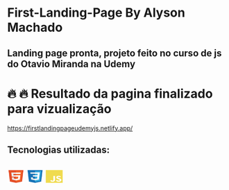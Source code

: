 # First-Landing-Page By Alyson Machado


## Landing page pronta, projeto feito no curso de js do Otavio Miranda na Udemy 


# :fire: :fire: Resultado da pagina finalizado para vizualização
https://firstlandingpageudemyjs.netlify.app/

## Tecnologias utilizadas:

<div style="display: inline_block"><br>
  <img align="center" alt="alysu-HTML" height="30" width="40" src="https://raw.githubusercontent.com/devicons/devicon/master/icons/html5/html5-original.svg">
  <img align="center" alt="alysu-CSS" height="30" width="40" src="https://raw.githubusercontent.com/devicons/devicon/master/icons/css3/css3-original.svg">
  <img align="center" alt="alysu-Js" height="30" width="40" src="https://raw.githubusercontent.com/devicons/devicon/master/icons/javascript/javascript-plain.svg">
  

</div>
